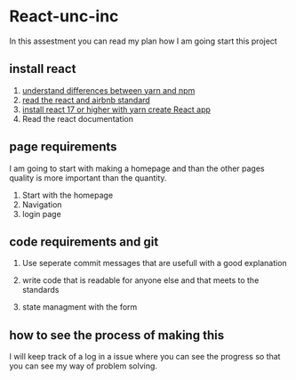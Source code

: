 # React-unc-inc

In this assestment you can read my plan how I am going start this project 


<h2>install react</h2>
<ol>
<li>
<a href="https://www.geeksforgeeks.org/difference-between-npm-and-yarn/">
understand differences between yarn and npm</a>
</li>

<li>
<a href="https://airbnb.io/javascript/react/">read the react and airbnb standard </a>

</li>
 
<li>
<a href="https://create-react-app.dev/docs/getting-started/">install react 17 or higher with yarn create React app</a>

</li>
<li>Read the react documentation</li>
</ol>

<h2>page requirements</h2>
I am going to start with making a homepage and than the other pages
quality is more important than the quantity.
<ol>
<li>
Start with the homepage 
</li>
<li>
Navigation
</li>
<li>
login page
</li>

</ol>


<h2>code requirements and git</h2>
<ol>
<li>
Use seperate commit messages that are usefull with a good explanation 
</li>
<li>

write code that is readable for anyone else and that meets to the standards

</li>
<li>
state managment with the form 
</li>
</ol>

<h2>how to see the process of making this</h2>
I will keep track of a log in a issue where you
can see the progress so that you can see my way of problem solving.
